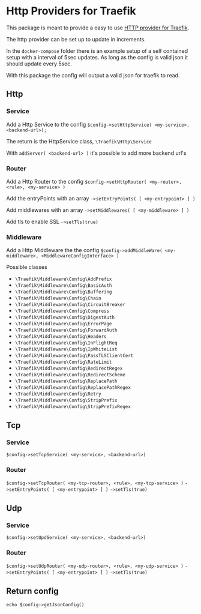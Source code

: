 # Http Providers for Traefik

This package is meant to provide a easy to use [HTTP provider for Traefik](https://doc.traefik.io/traefik/providers/http/).

The http provider can be set up to update in increments.

In the `docker-compose` folder there is an example setup of a self contained setup with a interval of 5sec updates.
As long as the config is valid json it should update every 5sec.

With this package the config will output a valid json for traefik to read.

## Http

### Service

Add a Http Service to the config
`$config->setHttpService( <my-service>, <backend-url>);`

The return is the HttpService class,
`\Traefik\Http\Service`

With `addServer( <backend-url> )` it's possible to add more backend url's


### Router

Add a Http Router to the config
`$config->setHttpRouter( <my-router>, <rule>, <my-service> )`

Add the entryPoints with an array
`->setEntryPoints( [ <my-entrypoint> ] )`

Add middlewares with an array
`->setMiddlewares( [ <my-middleware> ] )`

Add tls to enable SSL
`->setTls(true)`


### Middleware

Add a Http Middleware the the config
`$config->addMiddleWare( <my-middleware>, <MiddlewareConfigInterface> )`

Possible classes

- `\Traefik\Middleware\Config\AddPrefix`
- `\Traefik\Middleware\Config\BasicAuth`
- `\Traefik\Middleware\Config\Buffering`
- `\Traefik\Middleware\Config\Chain`
- `\Traefik\Middleware\Config\CircuitBreaker`
- `\Traefik\Middleware\Config\Compress`
- `\Traefik\Middleware\Config\DigestAuth`
- `\Traefik\Middleware\Config\ErrorPage`
- `\Traefik\Middleware\Config\ForwardAuth`
- `\Traefik\Middleware\Config\Headers`
- `\Traefik\Middleware\Config\InFlightReq`
- `\Traefik\Middleware\Config\IpWhiteList`
- `\Traefik\Middleware\Config\PassTLSClientCert`
- `\Traefik\Middleware\Config\RateLimit`
- `\Traefik\Middleware\Config\RedirectRegex`
- `\Traefik\Middleware\Config\RedirectScheme`
- `\Traefik\Middleware\Config\ReplacePath`
- `\Traefik\Middleware\Config\ReplacePathRegex`
- `\Traefik\Middleware\Config\Retry`
- `\Traefik\Middleware\Config\StripPrefix`
- `\Traefik\Middleware\Config\StripPrefixRegex`

## Tcp

### Service

`$config->setTcpService( <my-service>, <backend-url>)`

### Router

`$config->setTcpRouter( <my-tcp-router>, <rule>, <my-tcp-service> )`
`->setEntryPoints( [ <my-entrypoint> ] )`
`->setTls(true)`

## Udp

### Service

`$config->setUpdService( <my-service>, <backend-url>)`

### Router

`$config->setUdpRouter( <my-udp-router>, <rule>, <my-udp-service> )`
`->setEntryPoints( [ <my-entrypoint> ] )`
`->setTls(true)`

## Return config

`echo $config->getJsonConfig()`
